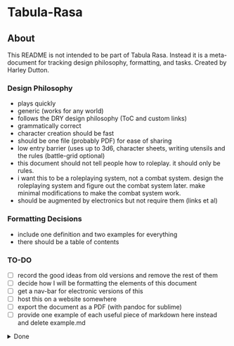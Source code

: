 # Tabula-Rasa
## About
This README is not intended to be part of Tabula Rasa. Instead it is a meta-document for tracking design philosophy, formatting, and tasks. Created by Harley Dutton.

### Design Philosophy
- plays quickly
- generic (works for any world)
- follows the DRY design philosophy (ToC and custom links)
- grammatically correct
- character creation should be fast
- should be one file (probably PDF) for ease of sharing
- low entry barrier (uses up to 3d6, character sheets, writing utensils and the rules (battle-grid optional)
- this document should not tell people how to roleplay. it should only be rules.
- i want this to be a roleplaying system, not a combat system. design the roleplaying system and figure out the combat system later. make minimal modifications to make the combat system work.
- should be augmented by electronics but not require them (links et al)

### Formatting Decisions
- include one definition and two examples for everything
- there should be a table of contents

### TO-DO
- [ ] record the good ideas from old versions and remove the rest of them
- [ ] decide how I will be formatting the elements of this document
- [ ] get a nav-bar for electronic versions of this
- [ ] host this on a website somewhere
- [ ] export the document as a PDF (with pandoc for sublime)
- [ ] provide one example of each useful piece of markdown here instead and delete example.md  
<details><summary>Done</summary>
<p>

- [x] convert all the files in the github project to markdown files or txt
- [x] learn markdown formatting
- [x] version project with github
- [x] find a grammar checker (in sublime preferences > settings > "spell_check":true)
</p>
</details>
